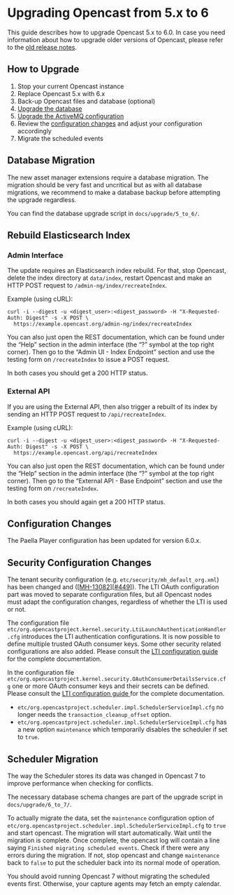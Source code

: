 Upgrading Opencast from 5.x to 6
================================

This guide describes how to upgrade Opencast 5.x to 6.0. In case you need information about how to upgrade older
versions of Opencast, please refer to the [old release notes](https://docs.opencast.org).

How to Upgrade
--------------

1. Stop your current Opencast instance
2. Replace Opencast 5.x with 6.x
3. Back-up Opencast files and database (optional)
4. [Upgrade the database](#database-migration)
5. [Upgrade the ActiveMQ configuration](#activemq-migration)
6. Review the [configuration changes](#configuration-changes) and adjust your configuration accordingly
7. Migrate the scheduled events

Database Migration
------------------

The new asset manager extensions require a database migration. The migration should be very fast and uncritical but as
with all database migrations, we recommend to make a database backup before attempting the upgrade regardless.

You can find the database upgrade script in `docs/upgrade/5_to_6/`.


Rebuild Elasticsearch Index
---------------------------

### Admin Interface

The update requires an Elasticsearch index rebuild. For that, stop Opencast, delete the index directory at `data/index`,
restart Opencast and make an HTTP POST request to `/admin-ng/index/recreateIndex`.

Example (using cURL):

    curl -i --digest -u <digest_user>:<digest_password> -H "X-Requested-Auth: Digest" -s -X POST \
      https://example.opencast.org/admin-ng/index/recreateIndex

You can also just open the REST documentation, which can be found under the “Help” section in the admin interface (the
“?” symbol at the top right corner). Then go to the “Admin UI - Index Endpoint” section and use the testing form on
`/recreateIndex` to issue a POST request.

In both cases you should get a 200 HTTP status.


### External API

If you are using the External API, then also trigger a rebuilt of its index by sending an HTTP POST request to
`/api/recreateIndex`.

Example (using cURL):

    curl -i --digest -u <digest_user>:<digest_password> -H "X-Requested-Auth: Digest" -s -X POST \
      https://example.opencast.org/api/recreateIndex

You can also just open the REST documentation, which can be found under the “Help” section in the admin interface (the
“?” symbol at the top right corner). Then go to the “External API - Base Endpoint” section and use the testing form on
`/recreateIndex`.

In both cases you should again get a 200 HTTP status.

Configuration Changes
---------------------

The Paella Player configuration has been updated for version 6.0.x.


Security Configuration Changes
------------------------------

The tenant security configuration (e.g. `etc/security/mh_default_org.xml`) has been changed and
([[MH-13082](https://opencast.jira.com/browse/MH-13082)][[#449](https://github.com/opencast/opencast/pull/449)]).  The
LTI OAuth configuration part was moved to separate configuration files, but all Opencast nodes must adapt the
configuration changes, regardless of whether the LTI is used or not.

The configuration file `etc/org.opencastproject.kernel.security.LtiLaunchAuthenticationHandler.cfg` introduces the LTI
authentication configurations.  It is now possible to define multiple trusted OAuth consumer keys.  Some other security
related configurations are also added. Please consult the [LTI configuration guide
](../modules/ltimodule/#configure-lti-optional) for the complete documentation.

In the configuration file `etc/org.opencastproject.kernel.security.OAuthConsumerDetailsService.cfg` one or more OAuth
consumer keys and their secrets can be defined.  Please consult the [LTI configuration guide
](../modules/ltimodule/#configure-oauth-authentication) for the complete documentation.

- `etc/org.opencastproject.scheduler.impl.SchedulerServiceImpl.cfg` no longer needs the `transaction_cleanup_offset`
  option.
- `etc/org.opencastproject.scheduler.impl.SchedulerServiceImpl.cfg` has a new option `maintenance` which temporarily
  disables the scheduler if set to `true`.

Scheduler Migration
-------------------

The way the Scheduler stores its data was changed in Opencast 7 to improve performance when checking for conflicts.

The necessary database schema changes are part of the upgrade script in `docs/upgrade/6_to_7/`.

To actually migrate the data, set the `maintenance` configuration option of
`etc/org.opencastproject.scheduler.impl.SchedulerServiceImpl.cfg` to `true` and start opencast. The migration will start
automatically. Wait until the migration is complete. Once complete, the opencast log will contain a line saying
`Finished migrating scheduled events`. Check if there were any errors during the migration. If not, stop opencast and
change `maintenance` back to `false` to put the scheduler back into its normal mode of operation.

You should avoid running Opencast 7 without migrating the scheduled events first. Otherwise, your capture agents may
fetch an empty calendar.
